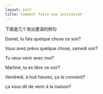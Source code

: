 ```yaml
---
layout: post
title: Comment faire une invitation
---
```


下面是几个发出邀请的例句

Daniel, tu fais quelque chose ce soir?

Vous avez prévu quelque chose, samedi soir?

Tu veux venir avec moi?

Martine, tu es libre ce soir?

Vendredi, à huit heures, ça te convient?

ça vous dit de venir à la maison?
